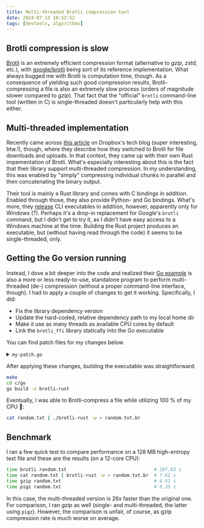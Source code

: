 ```yaml
---
title: Multi-threaded Brotli compression tool
date: 2024-07-13 10:52:52
tags: [devtools, algorithms]
---
```


## Brotli compression is slow
[Brotli](https://en.wikipedia.org/wiki/Brotli) is an extremely efficient compression format (alternative to _gzip_, _zstd_, etc.), with [google/brotli](https://github.com/google/brotli) being sort of its reference implementation. What always bugged me with Brotli is computation time, though. As a consequence of yielding such good compression results, Brotli-compressing a file is also an extremely slow process (orders of magnitude slower compared to _gzip_). That fact that the "official" `brotli` command-line tool (written in C) is single-threaded doesn't particularly help with this either.

## Multi-threaded implementation
Recently came across [this article](https://dropbox.tech/infrastructure/-broccoli--syncing-faster-by-syncing-less) on Dropbox's tech blog (super interesting, btw.!), though, where they describe how they switched to Brotli for file downloads and uploads. In that context, they came up with their own Rust impementation of Brotli. What's especially interesting about this is the fact that their library support multi-threaded compression. In my understanding, this was enabled by "simply" compressing individual chunks in parallel and then concatenating the binary output.

Their tool is mainly a Rust library and comes with C bindings in addition. Enabled through those, they also provide Python- and Go bindings. What's more, they [release](https://github.com/dropbox/rust-brotli/releases) CLI executables in addition, however, apparently only for Windows (?). Perhaps it's a drop-in replacement for Google's `brotli` command, but I didn't get to try it, as I didn't have easy access to a Windows machine at the time. Building the Rust project produces an executable, but (without having read through the code) it seems to be single-threaded, only.

## Getting the Go version running

Instead, I dove a bit deeper into the code and realized their [Go example](https://github.com/dropbox/rust-brotli/blob/master/c/go/main.go) is also a more or less ready-to-use, standalone program to perform multi-threaded (de-) compression (without a proper command-line interface, though). I had to apply a couple of changes to get it working. Specifically, I did:

- Fix the library dependency version
- Update the hard-coded, relative dependency path to my local home dir
- Make it use as many threads as available CPU cores by default
- Link the `brotli_ffi` library statically into the Go executable

You can find patch files for my changes below.

<details>
<summary><code>my-patch.go</code></summary>

```
diff --git a/c/go/brotli/brotli.go b/c/go/brotli/brotli.go
index ce24370..3294664 100644
--- a/c/go/brotli/brotli.go
+++ b/c/go/brotli/brotli.go
@@ -2,7 +2,7 @@ package brotli
 
 /*
 #cgo CFLAGS: -I. -I../../..
-#cgo LDFLAGS: -L../../../target/release -L../target/release -L../../target/release -lbrotli_ffi -lm -ldl
+#cgo LDFLAGS: -L../../../target/release -L../target/release -L../../target/release -Wl,-Bstatic -lbrotli_ffi -Wl,-Bdynamic -lm -ldl -lc -lmvec
 #include "brotli/encode.h"
 #include "brotli/decode.h"
 #include "brotli/broccoli.h"
diff --git a/c/go/go.mod b/c/go/go.mod
index d159bcd..683a633 100644
--- a/c/go/go.mod
+++ b/c/go/go.mod
@@ -2,6 +2,6 @@ go 1.18
 
 module main
 
-require github.com/dropbox/rust-brotli/c/go/brotli v0.0.0-20220217093550-f3a32293f213
+require github.com/dropbox/rust-brotli/c/go/brotli v0.0.0-20240527152928-37d403b437c3
 
-replace github.com/dropbox/rust-brotli/c/go/brotli => /home/danielrh/dev/rust-brotli/c/go/brotli
+replace github.com/dropbox/rust-brotli/c/go/brotli => /home/ferdinand/dev/rust-brotli/c/go/brotli
diff --git a/c/go/main.go b/c/go/main.go
index b0955c5..9b87e92 100644
--- a/c/go/main.go
+++ b/c/go/main.go
@@ -5,12 +5,13 @@ import (
 	"io"
 	"io/ioutil"
 	"os"
+	"runtime"
 )
 
 func main() {
 	decompress := false
 	options := brotli.CompressionOptions{
-		NumThreads: 1,
+		NumThreads: runtime.NumCPU(),
 		Quality:    9.5,
 		Catable:    true,
 		Appendable: true,

```
</details>

After applying these changes, building the executable was straightforward:

```bash
make
cd c/go
go build -o brotli-rust
```

Eventually, I was able to Brotli-compress a file while utilizing 100 % of my CPU 🙌:

```bash
cat random.txt | ./brotli-rust -w > random.txt.br
```

## Benchmark

I ran a few quick test to compare performance on a 128 MB high-entropy text file and these are the results (on a 12-core CPU):

```bash
time brotli random.txt                                # 197.83 s
time cat random.txt | brotli-rust -w > random.txt.br  # 7.62 s
time gzip random.txt                                  # 4.91 s
time pigz random.txt                                  # 0.35 s
```

In this case, the multi-threaded version is 26x faster than the original one. For comparison, I ran _gzip_ as well (single- and multi-threaded, the latter using `pigz`). However, the comparison is unfair, of course, as gzip compression rate is much worse on average.